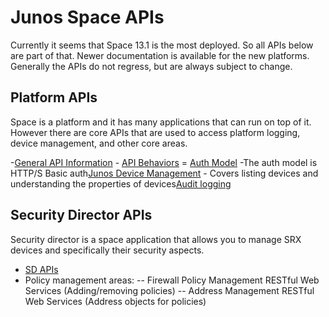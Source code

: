 Junos Space APIs
================

Currently it seems that Space 13.1 is the most deployed. So all APIs below are part of that. Newer documentation is available for the new platforms. Generally the APIs do not regress, but are always subject to change.

Platform APIs
-------------

Space is a platform and it has many applications that can run on top of it. However there are core APIs that are used to access platform logging, device management, and other core areas.

\-[General API Information](http://www.juniper.net/techpubs/en_US/junos-space-sdk/13.1/apiref/index.html) - [API Behaviors](http://www.juniper.net/techpubs/en_US/junos-space-sdk/13.1/apiref/com.juniper.junos_space.sdk.help/html/reference/Commonbehav.html) = [Auth Model](http://www.juniper.net/techpubs/en_US/junos-space-sdk/13.1/apiref/com.juniper.junos_space.sdk.help/html/reference/Commonbehav.html#step3) -The auth model is HTTP/S Basic auth[Junos Device Management](http://www.juniper.net/techpubs/en_US/junos-space-sdk/13.1/apiref/com.juniper.junos_space.sdk.help/JSDeviceManagerSvc/Docs/index.html) - Covers listing devices and understanding the properties of devices[Audit logging](http://www.juniper.net/techpubs/en_US/junos-space-sdk/13.1/apiref/com.juniper.junos_space.sdk.help/JSAuditlogManagerSvc/Docs/index.html)

Security Director APIs
----------------------

Security director is a space application that allows you to manage SRX devices and specifically their security aspects.

-	[SD APIs](http://www.juniper.net/techpubs/en_US/junos-space13.1/information-products/topic-collections/junos-space-security-designer/security-director-api.pdf)
-	Policy management areas: -- Firewall Policy Management RESTful Web Services (Adding/removing policies) -- Address Management RESTful Web Services (Address objects for policies)
